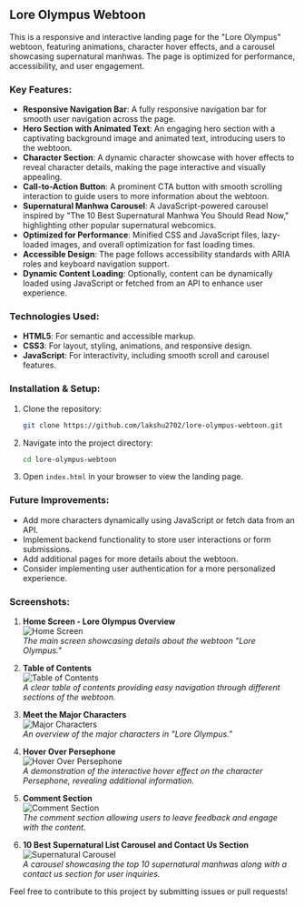 ## Lore Olympus Webtoon

This is a responsive and interactive landing page for the "Lore Olympus" webtoon, featuring animations, character hover effects, and a carousel showcasing supernatural manhwas. The page is optimized for performance, accessibility, and user engagement.

### Key Features:
- **Responsive Navigation Bar**: A fully responsive navigation bar for smooth user navigation across the page.
- **Hero Section with Animated Text**: An engaging hero section with a captivating background image and animated text, introducing users to the webtoon.
- **Character Section**: A dynamic character showcase with hover effects to reveal character details, making the page interactive and visually appealing.
- **Call-to-Action Button**: A prominent CTA button with smooth scrolling interaction to guide users to more information about the webtoon.
- **Supernatural Manhwa Carousel**: A JavaScript-powered carousel inspired by "The 10 Best Supernatural Manhwa You Should Read Now," highlighting other popular supernatural webcomics.
- **Optimized for Performance**: Minified CSS and JavaScript files, lazy-loaded images, and overall optimization for fast loading times.
- **Accessible Design**: The page follows accessibility standards with ARIA roles and keyboard navigation support.
- **Dynamic Content Loading**: Optionally, content can be dynamically loaded using JavaScript or fetched from an API to enhance user experience.

### Technologies Used:
- **HTML5**: For semantic and accessible markup.
- **CSS3**: For layout, styling, animations, and responsive design.
- **JavaScript**: For interactivity, including smooth scroll and carousel features.

### Installation & Setup:
1. Clone the repository:
    ```bash
    git clone https://github.com/lakshu2702/lore-olympus-webtoon.git
    ```
   
2. Navigate into the project directory:
    ```bash
    cd lore-olympus-webtoon
    ```
   
3. Open `index.html` in your browser to view the landing page.

### Future Improvements:
- Add more characters dynamically using JavaScript or fetch data from an API.
- Implement backend functionality to store user interactions or form submissions.
- Add additional pages for more details about the webtoon.
- Consider implementing user authentication for a more personalized experience.

### Screenshots:
1. **Home Screen - Lore Olympus Overview**  
   ![Home Screen](images/screenshots/ss1.png)  
   *The main screen showcasing details about the webtoon "Lore Olympus."*

2. **Table of Contents**  
   ![Table of Contents](images/screenshots/ss2.png)  
   *A clear table of contents providing easy navigation through different sections of the webtoon.*

3. **Meet the Major Characters**  
   ![Major Characters](images/screenshots/ss3.png)  
   *An overview of the major characters in "Lore Olympus."*

4. **Hover Over Persephone**  
   ![Hover Over Persephone](images/screenshots/ss4.png)   
   *A demonstration of the interactive hover effect on the character Persephone, revealing additional information.*

5. **Comment Section**  
   ![Comment Section](images/screenshots/ss5.png)   
   *The comment section allowing users to leave feedback and engage with the content.*

6. **10 Best Supernatural List Carousel and Contact Us Section**  
   ![Supernatural Carousel](images/screenshots/ss6.png)   
   *A carousel showcasing the top 10 supernatural manhwas along with a contact us section for user inquiries.*

Feel free to contribute to this project by submitting issues or pull requests!
